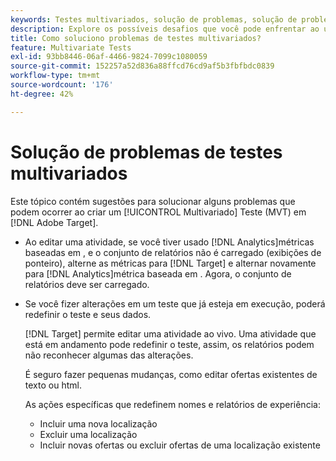 ```yaml
---
keywords: Testes multivariados, solução de problemas, solução de problemas, mvt
description: Explore os possíveis desafios que você pode enfrentar ao usar as atividades de Teste multivariado (MVT) no Adobe Target, juntamente com as soluções sugeridas.
title: Como soluciono problemas de testes multivariados?
feature: Multivariate Tests
exl-id: 93bb8446-06af-4466-9824-7099c1080059
source-git-commit: 152257a52d836a88ffcd76cd9af5b3fbfbdc0839
workflow-type: tm+mt
source-wordcount: '176'
ht-degree: 42%

---
```


# Solução de problemas de testes multivariados

Este tópico contém sugestões para solucionar alguns problemas que podem ocorrer ao criar um [!UICONTROL Multivariado] Teste (MVT) em [!DNL Adobe Target].

* Ao editar uma atividade, se você tiver usado [!DNL Analytics]métricas baseadas em , e o conjunto de relatórios não é carregado (exibições de ponteiro), alterne as métricas para [!DNL Target] e alternar novamente para [!DNL Analytics]métrica baseada em . Agora, o conjunto de relatórios deve ser carregado.
* Se você fizer alterações em um teste que já esteja em execução, poderá redefinir o teste e seus dados.

   [!DNL Target] permite editar uma atividade ao vivo. Uma atividade que está em andamento pode redefinir o teste, assim, os relatórios podem não reconhecer algumas das alterações.

   É seguro fazer pequenas mudanças, como editar ofertas existentes de texto ou html.

   As ações específicas que redefinem nomes e relatórios de experiência:

   * Incluir uma nova localização
   * Excluir uma localização
   * Incluir novas ofertas ou excluir ofertas de uma localização existente
